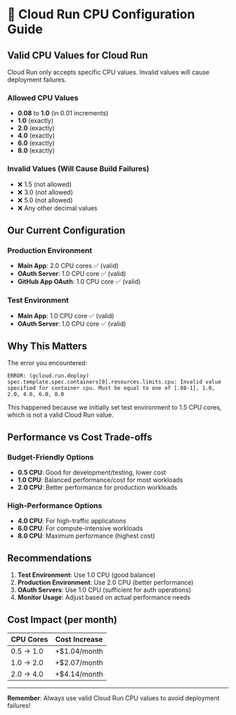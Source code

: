 # 🔧 Cloud Run CPU Configuration Guide

## Valid CPU Values for Cloud Run

Cloud Run only accepts specific CPU values. Invalid values will cause deployment failures.

### Allowed CPU Values
- **0.08** to **1.0** (in 0.01 increments)
- **1.0** (exactly)
- **2.0** (exactly)
- **4.0** (exactly)
- **6.0** (exactly)
- **8.0** (exactly)

### Invalid Values (Will Cause Build Failures)
- ❌ 1.5 (not allowed)
- ❌ 3.0 (not allowed)
- ❌ 5.0 (not allowed)
- ❌ Any other decimal values

## Our Current Configuration

### Production Environment
- **Main App**: 2.0 CPU cores ✅ (valid)
- **OAuth Server**: 1.0 CPU core ✅ (valid)
- **GitHub App OAuth**: 1.0 CPU core ✅ (valid)

### Test Environment
- **Main App**: 1.0 CPU core ✅ (valid)
- **OAuth Server**: 1.0 CPU core ✅ (valid)

## Why This Matters

The error you encountered:
```
ERROR: (gcloud.run.deploy) spec.template.spec.containers[0].resources.limits.cpu: Invalid value specified for container cpu. Must be equal to one of [.08-1], 1.0, 2.0, 4.0, 6.0, 8.0
```

This happened because we initially set test environment to 1.5 CPU cores, which is not a valid Cloud Run value.

## Performance vs Cost Trade-offs

### Budget-Friendly Options
- **0.5 CPU**: Good for development/testing, lower cost
- **1.0 CPU**: Balanced performance/cost for most workloads
- **2.0 CPU**: Better performance for production workloads

### High-Performance Options
- **4.0 CPU**: For high-traffic applications
- **6.0 CPU**: For compute-intensive workloads
- **8.0 CPU**: Maximum performance (highest cost)

## Recommendations

1. **Test Environment**: Use 1.0 CPU (good balance)
2. **Production Environment**: Use 2.0 CPU (better performance)
3. **OAuth Servers**: Use 1.0 CPU (sufficient for auth operations)
4. **Monitor Usage**: Adjust based on actual performance needs

## Cost Impact (per month)

| CPU Cores | Cost Increase |
|-----------|---------------|
| 0.5 → 1.0 | +$1.04/month |
| 1.0 → 2.0 | +$2.07/month |
| 2.0 → 4.0 | +$4.14/month |

---

**Remember**: Always use valid Cloud Run CPU values to avoid deployment failures!



